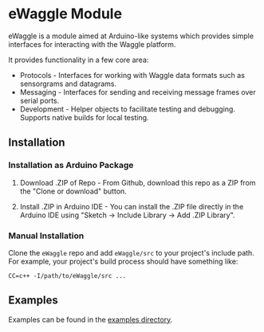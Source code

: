 # eWaggle Module

eWaggle is a module aimed at Arduino-like systems which provides simple interfaces
for interacting with the Waggle platform.

It provides functionality in a few core area:

* Protocols - Interfaces for working with Waggle data formats such as sensorgrams and datagrams.
* Messaging - Interfaces for sending and receiving message frames over serial ports.
* Development - Helper objects to facilitate testing and debugging. Supports native builds for local testing.

## Installation

### Installation as Arduino Package

1. Download .ZIP of Repo - From Github, download this repo as a ZIP from the "Clone or download" button.

2. Install .ZIP in Arduino IDE - You can install the .ZIP file directly in the Arduino IDE using "Sketch -> Include Library -> Add .ZIP Library".

### Manual Installation

Clone the `eWaggle` repo and add `eWaggle/src` to your project's include path.
For example, your project's build process should have something like:

```make
CC=c++ -I/path/to/eWaggle/src ...
```

## Examples

Examples can be found in the [examples directory](./examples).
